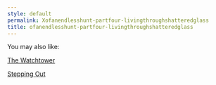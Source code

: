 ```yaml
---
style: default
permalink: Xofanendlesshunt-partfour-livingthroughshatteredglass
title: ofanendlesshunt-partfour-livingthroughshatteredglass
---
```

You may also like:

[The Watchtower](http://scp-wiki.net/the-watchtower)

[Stepping Out](http://scp-wiki.net/stepping-out)
